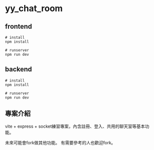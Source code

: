 # yy_chat_room
## frontend
```
# install
npm install

# runserver
npm run dev
```

## backend
```
# install
npm install

# runserver
npm run dev
```
## 專案介紹
vite + express + socket練習專案，內含註冊、登入、共用的聊天室等基本功能。

未來可能會fork做其他功能。
有需要參考的人也歡迎fork。